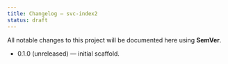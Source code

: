 ```yaml
---
title: Changelog — svc-index2
status: draft
---
```


All notable changes to this project will be documented here using **SemVer**.

- 0.1.0 (unreleased) — initial scaffold.
